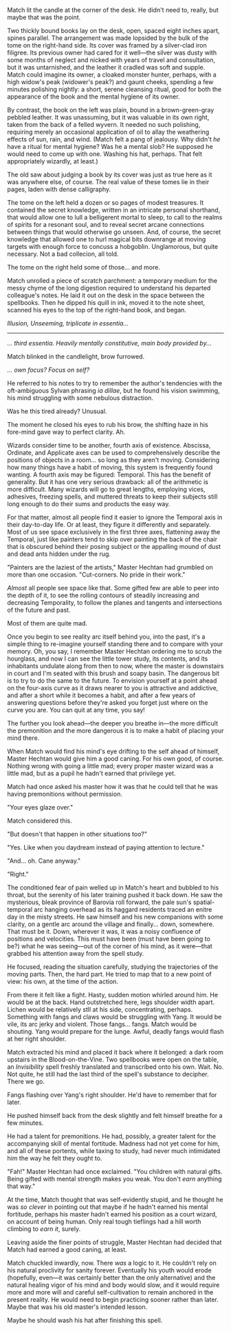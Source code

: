 Match lit the candle at the corner of the desk. He didn't need to, really, but maybe that was the point.

Two thickly bound books lay on the desk, open, spaced eight inches apart, spines parallel. The arrangement was made lopsided by the bulk of the tome on the right-hand side. Its cover was framed by a silver-clad iron filigree. Its previous owner had cared for it well—the silver was dusty with some months of neglect and nicked with years of travel and consultation, but it was untarnished, and the leather it cradled was soft and supple. Match could imagine its owner, a cloaked monster hunter, perhaps, with a high widow's peak (widower's peak?) and gaunt cheeks, spending a few minutes polishing nightly: a short, serene cleansing ritual, good for both the appearance of the book and the mental hygiene of its owner.

By contrast, the book on the left was plain, bound in a brown-green-gray pebbled leather. It was unassuming, but it was valuable in its own right, taken from the back of a felled wyvern. It needed no such polishing, requiring merely an occasional application of oil to allay the weathering effects of sun, rain, and wind. (Match felt a pang of jealousy. Why didn't *he* have a ritual for mental hygiene? Was he a mental slob? He supposed he would need to come up with one. Washing his hat, perhaps. That felt appropriately wizardly, at least.)

The old saw about judging a book by its cover was just as true here as it was anywhere else, of course. The real value of these tomes lie in their pages, laden with dense calligraphy.

The tome on the left held a dozen or so pages of modest treasures. It contained the secret knowledge, written in an intricate personal shorthand, that would allow one to lull a belligerent mortal to sleep, to call to the realms of spirits for a resonant soul, and to reveal secret arcane connections between things that would otherwise go unseen. And, of course, the secret knowledge that allowed one to hurl magical bits downrange at moving targets with enough force to concuss a hobgoblin. Unglamorous, but quite necessary. Not a bad collecion, all told.

The tome on the right held some of those... and more.

Match unrolled a piece of scratch parchment: a temporary medium for the messy chyme of the long digestion required to understand his departed colleague's notes. He laid it out on the desk in the space between the spellbooks. Then he dipped his quill in ink, moved it to the note sheet, scanned his eyes to the top of the right-hand book, and began.

*Illusion, *Unseeming*, triplicate in essentia...*

---

*... third essentia. Heavily mentally constitutive, main body provided by...*

Match blinked in the candlelight, brow furrowed.

*... own focus? Focus on self?*

He referred to his notes to try to remember the author's tendencies with the oft-ambiguous Sylvan phrasing *ia dillae*, but he found his vision swimming, his mind struggling with some nebulous distraction.

Was he this tired already? Unusual.

The moment he closed his eyes to rub his brow, the shifting haze in his fore-mind gave way to perfect clarity. Ah.

Wizards consider time to be another, fourth axis of existence. Abscissa, Ordinate, and Applicate axes can be used to comprehensively describe the positions of objects in a room... so long as they aren't moving. Considering how many things have a habit of moving, this system is frequently found wanting. A fourth axis may be figured: Temporal. This has the benefit of generality. But it has one very serious drawback: all of the arithmetic is more difficult. Many wizards will go to great lengths, employing vices, adhesives, freezing spells, and muttered threats to keep their subjects still long enough to do their sums and products the easy way.

For that matter, almost all people find it easier to ignore the Temporal axis in their day-to-day life. Or at least, they figure it differently and separately. Most of us see space exclusively in the first three axes, flattening away the Temporal, just like painters tend to skip over painting the back of the chair that is obscured behind their posing subject or the appalling mound of dust and dead ants hidden under the rug.

"Painters are the laziest of the artists," Master Hechtan had grumbled on more than one occasion. "Cut-corners. No pride in their work."

*Almost* all people see space like that. Some gifted few are able to peer into the depth of it, to see the rolling contours of steadily increasing and decreasing Temporality, to follow the planes and tangents and intersections of the future and past.

Most of them are quite mad.

Once you begin to see reality arc itself behind you, into the past, it's a simple thing to re-imagine yourself standing there and to compare with your memory. Oh, you say, I remember Master Hechtan ordering me to scrub the hourglass, and now I can see the little tower study, its contents, and its inhabitants undulate along from then to now, where the master is downstairs in court and I'm seated with this brush and soapy basin. The dangerous bit is to try to do the same to the future. To envision yourself at a point ahead on the four-axis curve as it draws nearer to you is attractive and addictive, and after a short while it becomes a habit, and after a few years of answering questions before they're asked you forget just where on the curve you are. You can quit at any time, you say!

The further you look ahead—the deeper you breathe in—the more difficult the premonition and the more dangerous it is to make a habit of placing your mind there.

When Match would find his mind's eye drifting to the self ahead of himself, Master Hechtan would give him a good caning. For his own good, of course. Nothing wrong with going a little mad; every proper master wizard was a little mad, but as a pupil he hadn't earned that privilege yet.

Match had once asked his master how it was that he could tell that he was having premonitions without permission.

"Your eyes glaze over."

Match considered this.

"But doesn't that happen in other situations too?"

"Yes. Like when you daydream instead of paying attention to lecture."

"And... oh. Cane anyway."

"Right."

The conditioned fear of pain welled up in Match's heart and bubbled to his throat, but the serenity of his later training pushed it back down. He saw the mysterious, bleak province of Barovia roll forward, the pale sun's spatial-temporal arc hanging overhead as its haggard residents traced an enitre day in the misty streets. He saw himself and his new companions with some clarity, on a gentle arc around the village and finally... down, somewhere. That must be it. Down, wherever it was, it was a noisy confluence of positions and velocities. This must have been (must have been going to be?) what he was seeing—out of the corner of his mind, as it were—that grabbed his attention away from the spell study.

He focused, reading the situation carefully, studying the trajectories of the moving parts. Then, the hard part. He tried to map that to a new point of view: his own, at the time of the action.

From there it felt like a fight. Hasty, sudden motion whirled around him. He would be at the back. Hand outstretched here, legs shoulder width apart. Lichen would be relatively stll at his side, concentrating, perhaps. Something with fangs and claws would be struggling with Yang. It would be vile, its arc jerky and violent. Those fangs... fangs. Match would be shouting. Yang would prepare for the lunge. Awful, deadly fangs would flash at her right shoulder.

Match extracted his mind and placed it back where it belonged: a dark room upstairs in the Blood-on-the-Vine. Two spellbooks were open on the table, an *Invisibility* spell freshly translated and transcribed onto his own. Wait. No. Not quite, he still had the last third of the spell's substance to decipher. There we go.

Fangs flashing over Yang's right shoulder. He'd have to remember that for later.

He pushed himself back from the desk slightly and felt himself breathe for a few minutes.

He had a talent for premonitions. He had, possibly, a greater talent for the accompanying skill of mental fortitude. Madness had not yet come for him, and all of these portents, while taxing to study, had never much intimidated him the way he felt they ought to.

"Fah!" Master Hechtan had once exclaimed. "You children with natural gifts. Being gifted with mental strength makes you weak. You don't *earn* anything that way."

At the time, Match thought that was self-evidently stupid, and he thought he was *so clever* in pointing out that maybe if he hadn't earned his mental fortitude, perhaps his master hadn't earned his position as a court wizard, on account of being human. Only real tough tieflings had a hill worth climbing to *earn it*, surely.

Leaving aside the finer points of struggle, Master Hechtan had decided that Match had earned a good caning, at least.

Match chuckled inwardly, now. There *was* a logic to it. He couldn't rely on his natural proclivity for sanity forever. Eventually his youth would erode (hopefully, even—it was certainly better than the only alternative) and the natural healing vigor of his mind and body would slow, and it would require more and more will and careful self-cultivation to remain anchored in the present reality. He would need to begin practicing sooner rather than later. Maybe that was his old master's intended lesson.

Maybe he should wash his hat after finishing this spell.